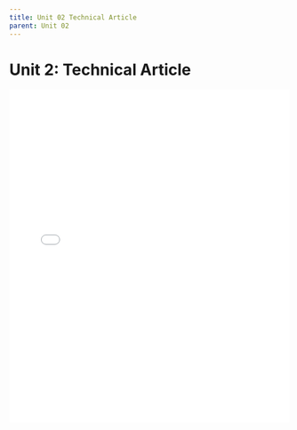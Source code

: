 ```yaml
---
title: Unit 02 Technical Article
parent: Unit 02
---
```


# Unit 2: Technical Article

<embed src="/assets/unit1/Unit_01_Technical_Article.pdf" width="100%" height="600px" type="application/pdf">
